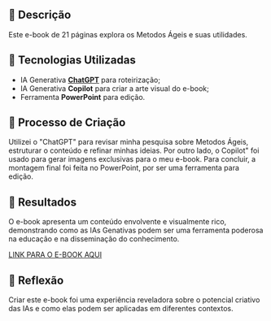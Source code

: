 ## 📒 Descrição
Este e-book de 21 páginas explora os Metodos Ágeis e suas utilidades.

## 🤖 Tecnologias Utilizadas
- IA Generativa **[ChatGPT](https://chat.openai.com)** para roteirização;
- IA Generativa **Copilot** para criar a arte visual do e-book;
- Ferramenta **PowerPoint** para edição.

## 🧐 Processo de Criação
Utilizei o "ChatGPT" para revisar minha pesquisa sobre Metodos Ágeis, estruturar o conteúdo e refinar minhas ideias. Por outro lado, o Copilot" foi usado para gerar imagens exclusivas para o meu e-book. Para concluir, a montagem final foi feita no PowerPoint, por ser uma ferramenta para edição.

## 🚀 Resultados
O e-book apresenta um conteúdo envolvente e visualmente rico, demonstrando como as IAs Genativas podem ser uma ferramenta poderosa na educação e na disseminação do conhecimento.

[LINK PARA O E-BOOK AQUI](https://github.com/izottiv/Ebook-Desenvolvimento-Agil)

## 💭 Reflexão
Criar este e-book foi uma experiência reveladora sobre o potencial criativo das IAs e como elas podem ser aplicadas em diferentes contextos.
